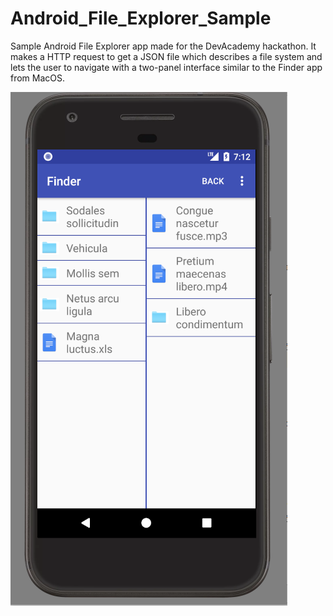 # Android_File_Explorer_Sample

Sample Android File Explorer app made for the DevAcademy hackathon. It makes a HTTP request to get a JSON file which describes a file system and lets the user to navigate with a two-panel interface similar to the Finder app from MacOS.

![Screenshot](https://github.com/scipianus/Android_File_Explorer_Sample/blob/master/Finder/screenshot.PNG)
